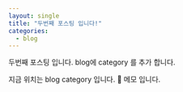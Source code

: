 ```yaml
---
layout: single
title: "두번째 포스팅 입니다!"
categories:
  - blog
---
```

두번째 포스팅 입니다.
blog에 category 를 추가 합니다.

지금 위치는 blog category 입니다.
:memo: 메모 입니다.
